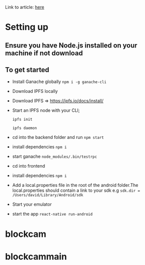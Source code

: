
Link to article: [here](https://blog.usejournal.com/build-a-decentralized-react-native-application-9897b5d88641)

# Setting up 



## Ensure you have Node.js installed on your machine if not download

## To get started
* Install  Ganache globally
        ```npm i -g ganache-cli```

* Download IPFS locally 
     
        
* Download IPFS => https://ipfs.io/docs/install/

* Start an IPFS node with your CLI;

    ```
    ipfs init 
    ```

    ```
    ipfs daemon 
    ```
* cd into the backend folder and run
    ```npm start ```

* install dependencies
    ``` npm i ```
    
* start ganache 
    ```node_modules/.bin/testrpc```

* cd into frontend

* install dependencies
    ``` npm i ```
    
* Add  a local.properties file in the root of the android folder.The local.properties should contain  a link to your sdk e.g
    ```sdk.dir = /Users/david/Library/Android/sdk```
    
* Start your emulator

* start the app
    ```react-native run-android```

# blockcam
# blockcammain
